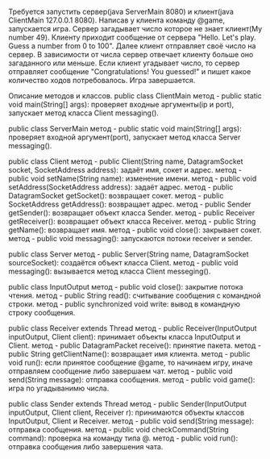 Требуется запустить сервер(java ServerMain 8080) и клиент(java ClientMain 127.0.0.1 8080). Написав у клиента команду @game, запускается игра.
Сервер загадывает число которое не знает клиент(My number 49). Клиенту приходит сообщение от сервера "Hello. Let's play. Guess a number from 0 to 100".
Далее клиент отправляет своё число на сервер. В зависимости от числа сервер отвечает клиенту больше оно загаданного или меньше.
Если клиент угадывает число, то сервер отправляет сообщение "Congratulations! You guessed!" и пишет какое количество ходов потребовалось.
Игра завершается.


Описание методов и классов.
public class ClientMain
  метод - public static void main(String[] args): проверяет входные аргументы(ip и port), запускает метод класса Client messaging().
  
public class ServerMain
  метод - public static void main(String[] args): проверяет входной аргумент(port), запускает метод класса Server messaging().
  
public class Client
  метод - public Client(String name, DatagramSocket socket, SocketAddress address): задаёт имя, сокет и адрес.
  метод - public void setName(String name): изменение имени.
  метод - public void setAddress(SocketAddress address): задаёт адрес.
  метод - public DatagramSocket getSocket(): возвращает сокет.
  метод - public SocketAddress getAddress(): возвращает адрес.
  метод - public Sender getSender(): возвращает объект класса Sender.
  метод - public Receiver getReceiver(): возвращает объект класса Receiver.
  метод - public String getName(): возвращает имя.
  метод - public void close(): закрывает сокет.
  метод - public void messaging(): запускаются потоки receiver и sender.
  
public class Server
  метод - public Server(String name, DatagramSocket sourceSocket): создаётся объект класса Client.
  метод - public void messaging(): вызывается метод класса Client messeging().
  
public class InputOutput
  метод - public void close(): закрытие потока чтения.
  метод - public String read(): считывание сообщения с командной строки.
  метод - public synchronized void write: вывод в командную строку сообщения.
  
public class Receiver extends Thread
  метод - public Receiver(InputOutput inputOutput, Client client): принимает объекты класса InputOutput и Client.
  метод - public DatagramPacket receive(): принятие пакета.
  метод - public String getClientName(): возвращает имя клиента.
  метод - public void run(): если принятое сообщение @game, то начинаем игру, иначе отправляем сообщение либо завершаем чат.
  метод - public void send(String message): отправка сообщения.
  метод - public void game(): игра по угадыванимю числа.
  
public class Sender extends Thread
  метод - public Sender(InputOutput inputOutput, Client client, Receiver r): принимаются объекты классов InputOutput, Client и Receiver.
  метод - public void send(String message): отправка сообщения.
  метод - public void checkCommand(String command): проверка на команду типа @.
  метод - public void run(): отправка сообщения либо завершения чата.
